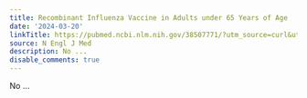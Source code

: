```yaml
---
title: Recombinant Influenza Vaccine in Adults under 65 Years of Age
date: '2024-03-20'
linkTitle: https://pubmed.ncbi.nlm.nih.gov/38507771/?utm_source=curl&utm_medium=rss&utm_campaign=pubmed-2&utm_content=1LIK-026Y9bjRE4xDQ231BSa89BnY4O2Rfi-9WXQd8C31C6cqE&fc=20211015124055&ff=20240321180539&v=2.18.0.post9+e462414
source: N Engl J Med
description: No ...
disable_comments: true
---
```

No ...